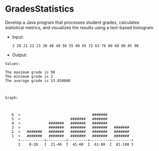 # GradesStatistics
Develop a Java program that processes student grades, calculates statistical metrics, and visualizes the results using a text-based histogram.

- Input:
  ```
  2 20 21 22 23 30 48 49 50 55 60 65 72 63 76 80 68 90 85 98
  ```
- Output:
```
Values:

The maximum grade is 98
The minimum grade is 2
The average grade is 53.850000



Graph:



   6  >                                 #######
   5  >                       #######   #######
   4  >             #######   #######   #######
   3  >             #######   #######   #######   #######
   2  >   #######   #######   #######   #######   #######
   1  >   #######   #######   #######   #######   #######
      +-----------+---------+---------+---------+---------+
      I    0-20   I  21-40  I  41-60  I  61-80  I  81-100 I
```
